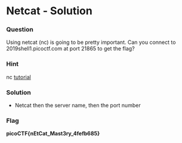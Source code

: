 # Netcat - Solution

### Question

Using netcat (nc) is going to be pretty important. Can you connect to 2019shell1.picoctf.com at port 21865 to get the flag?

### Hint

nc [tutorial](https://linux.die.net/man/1/nc)

### Solution

* Netcat then the server name, then the port number

### Flag

**picoCTF{nEtCat_Mast3ry_4fefb685}**


